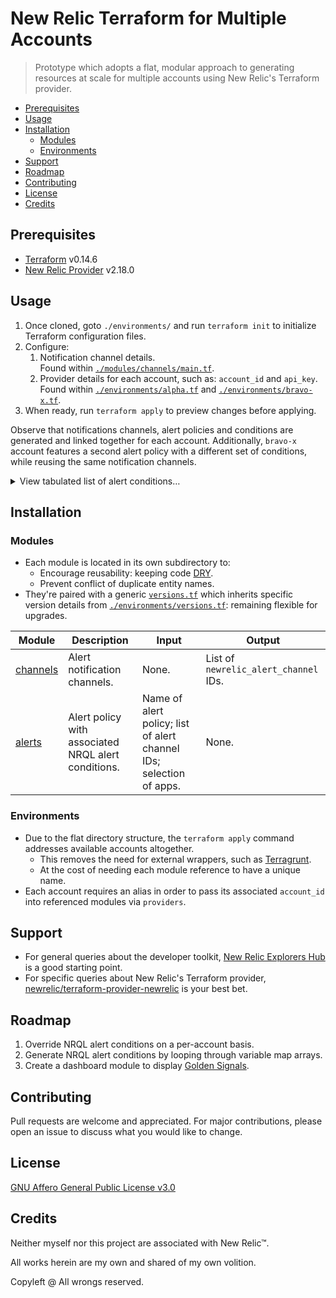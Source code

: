 # New Relic Terraform for Multiple Accounts

> Prototype which adopts a flat, modular approach to generating resources at scale for multiple accounts using New Relic's Terraform provider.

- [Prerequisites](#prerequisites)
- [Usage](#usage)
- [Installation](#installation)
  - [Modules](#modules)
  - [Environments](#environments)
- [Support](#support)
- [Roadmap](#roadmap)
- [Contributing](#contributing)
- [License](#license)
- [Credits](#credits)

## Prerequisites

- [Terraform](https://www.terraform.io/downloads.html) v0.14.6
- [New Relic Provider](https://registry.terraform.io/providers/newrelic/newrelic/latest/docs) v2.18.0

## Usage

1. Once cloned, goto `./environments/` and run `terraform init` to initialize Terraform configuration files.
1. Configure:
   1. Notification channel details.<br>
      Found within [`./modules/channels/main.tf`](modules/channels/main.tf).
   1. Provider details for each account, such as: `account_id` and `api_key`.<br>
      Found within [`./environments/alpha.tf`](environments/alpha.tf) and [`./environments/bravo-x.tf`](environments/bravo-x.tf).
1. When ready, run `terraform apply` to preview changes before applying.

Observe that notifications channels, alert policies and conditions are generated and linked together for each account. Additionally, `bravo-x` account features a second alert policy with a different set of conditions, while reusing the same notification channels.

<details><summary>View tabulated list of alert conditions…</summary>

| environment | signal          | type     | threshold | occurrences   | nrql                                                                                                                                                          |
| ----------- | --------------- | -------- | --------: | ------------- | ------------------------------------------------------------------------------------------------------------------------------------------------------------- |
| alpha       | cpu utilisation | baseline |         3 | all           | `FROM Metric SELECT average(apm.service.cpu.usertime.utilization) FACET appName WHERE appName NOT LIKE 'P%X %'`                                               |
| alpha       | cpu utilisation | static   |        50 | all           | `FROM Metric SELECT average(apm.service.cpu.usertime.utilization) FACET appName WHERE appName NOT LIKE 'P%X %'`                                               |
| alpha       | error rate      | baseline |         3 | all           | `FROM Metric SELECT count(apm.service.transaction.error.count) / count(apm.service.transaction.duration) \* 100 FACET appName WHERE appName NOT LIKE 'P%X %'` |
| alpha       | error rate      | static   |         1 | all           | `FROM Metric SELECT count(apm.service.transaction.error.count) / count(apm.service.transaction.duration) \* 100 FACET appName WHERE appName NOT LIKE 'P%X %'` |
| alpha       | memory usage    | baseline |         3 | all           | `FROM Metric SELECT average(apm.service.memory.physical) / 1000 FACET appName WHERE appName NOT LIKE 'P%X %'`                                                 |
| alpha       | response time   | baseline |         3 | all           | `FROM Metric SELECT average(apm.service.transaction.duration) FACET appName WHERE appName NOT LIKE 'P%X %'`                                                   |
| alpha       | response time   | static   |         3 | all           | `FROM Metric SELECT average(apm.service.transaction.duration) FACET appName WHERE appName NOT LIKE 'P%X %'`                                                   |
| alpha       | throughput      | baseline |         3 | all           | `FROM Metric SELECT rate(count(apm.service.transaction.duration),1 minute) FACET appName WHERE appName NOT LIKE 'P%X %'`                                      |
| alpha       | throughput      | static   |    999999 | at_least_once | `FROM Metric SELECT count(apm.service.transaction.duration) FACET appName WHERE appName NOT LIKE 'P%X %'`                                                     |
| bravo       | cpu utilisation | baseline |         3 | all           | `FROM Metric SELECT average(apm.service.cpu.usertime.utilization) FACET appName WHERE appName NOT LIKE 'P%X %'`                                               |
| bravo       | cpu utilisation | static   |        50 | all           | `FROM Metric SELECT average(apm.service.cpu.usertime.utilization) FACET appName WHERE appName NOT LIKE 'P%X %'`                                               |
| bravo       | error rate      | baseline |         3 | all           | `FROM Metric SELECT count(apm.service.transaction.error.count) / count(apm.service.transaction.duration) \* 100 FACET appName WHERE appName NOT LIKE 'P%X %'` |
| bravo       | error rate      | static   |         1 | all           | `FROM Metric SELECT count(apm.service.transaction.error.count) / count(apm.service.transaction.duration) \* 100 FACET appName WHERE appName NOT LIKE 'P%X %'` |
| bravo       | memory usage    | baseline |         3 | all           | `FROM Metric SELECT average(apm.service.memory.physical) / 1000 FACET appName WHERE appName NOT LIKE 'P%X %'`                                                 |
| bravo       | response time   | baseline |         3 | all           | `FROM Metric SELECT average(apm.service.transaction.duration) FACET appName WHERE appName NOT LIKE 'P%X %'`                                                   |
| bravo       | response time   | static   |         3 | all           | `FROM Metric SELECT average(apm.service.transaction.duration) FACET appName WHERE appName NOT LIKE 'P%X %'`                                                   |
| bravo       | throughput      | baseline |         3 | all           | `FROM Metric SELECT rate(count(apm.service.transaction.duration),1 minute) FACET appName WHERE appName NOT LIKE 'P%X %'`                                      |
| bravo       | throughput      | static   |    999999 | at_least_once | `FROM Metric SELECT count(apm.service.transaction.duration) FACET appName WHERE appName NOT LIKE 'P%X %'`                                                     |
| bravox      | cpu utilisation | baseline |         3 | all           | `FROM Metric SELECT average(apm.service.cpu.usertime.utilization) FACET appName WHERE appName LIKE 'P%X %'`                                                   |
| bravox      | cpu utilisation | static   |        50 | all           | `FROM Metric SELECT average(apm.service.cpu.usertime.utilization) FACET appName WHERE appName LIKE 'P%X %'`                                                   |
| bravox      | error rate      | baseline |         3 | all           | `FROM Metric SELECT count(apm.service.transaction.error.count) / count(apm.service.transaction.duration) \* 100 FACET appName WHERE appName LIKE 'P%X %'`     |
| bravox      | error rate      | static   |         1 | all           | `FROM Metric SELECT count(apm.service.transaction.error.count) / count(apm.service.transaction.duration) \* 100 FACET appName WHERE appName LIKE 'P%X %'`     |
| bravox      | memory usage    | baseline |         3 | all           | `FROM Metric SELECT average(apm.service.memory.physical) / 1000 FACET appName WHERE appName LIKE 'P%X %'`                                                     |
| bravox      | response time   | baseline |         3 | all           | `FROM Metric SELECT average(apm.service.transaction.duration) FACET appName WHERE appName LIKE 'P%X %'`                                                       |
| bravox      | response time   | static   |         3 | all           | `FROM Metric SELECT average(apm.service.transaction.duration) FACET appName WHERE appName LIKE 'P%X %'`                                                       |
| bravox      | throughput      | baseline |         3 | all           | `FROM Metric SELECT rate(count(apm.service.transaction.duration),1 minute) FACET appName WHERE appName LIKE 'P%X %'`                                          |
| bravox      | throughput      | static   |    999999 | at_least_once | `FROM Metric SELECT count(apm.service.transaction.duration) FACET appName WHERE appName LIKE 'P%X %'`                                                         |

</details>

## Installation

### Modules

- Each module is located in its own subdirectory to:
  - Encourage reusability: keeping code [DRY](https://en.wikipedia.org/wiki/Don%27t_repeat_yourself).
  - Prevent conflict of duplicate entity names.
- They're paired with a generic [`versions.tf`](modules/channels/versions.tf) which inherits specific version details from [`./environments/versions.tf`](environments/versions.tf): remaining flexible for upgrades.

| Module                               | Description                                         | Input                                                               | Output                                |
| ------------------------------------ | --------------------------------------------------- | ------------------------------------------------------------------- | ------------------------------------- |
| [channels](modules/channels/main.tf) | Alert notification channels.                        | None.                                                               | List of `newrelic_alert_channel` IDs. |
| [alerts](modules/alerts/main.tf)     | Alert policy with associated NRQL alert conditions. | Name of alert policy; list of alert channel IDs; selection of apps. | None.                                 |

### Environments

- Due to the flat directory structure, the `terraform apply` command addresses available accounts altogether.
  - This removes the need for external wrappers, such as [Terragrunt](https://terragrunt.gruntwork.io/).
  - At the cost of needing each module reference to have a unique name.
- Each account requires an alias in order to pass its associated `account_id` into referenced modules via `providers`.

## Support

- For general queries about the developer toolkit, [New Relic Explorers Hub](https://discuss.newrelic.com/c/build-on-new-relic/developer-toolkit/) is a good starting point.
- For specific queries about New Relic's Terraform provider, [newrelic/terraform-provider-newrelic](https://github.com/newrelic/terraform-provider-newrelic/issues) is your best bet.

## Roadmap

1. Override NRQL alert conditions on a per-account basis.
1. Generate NRQL alert conditions by looping through variable map arrays.
1. Create a dashboard module to display [Golden Signals](https://sre.google/sre-book/monitoring-distributed-systems/#xref_monitoring_golden-signals).

## Contributing

Pull requests are welcome and appreciated. For major contributions, please open an issue to discuss what you would like to change.

## License

[GNU Affero General Public License v3.0](LICENSE)

## Credits

Neither myself nor this project are associated with New Relic™.

All works herein are my own and shared of my own volition.

Copyleft @ All wrongs reserved.
